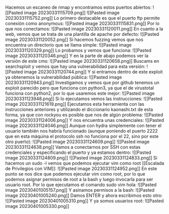 Hacemos un escaneo de nmap y encontramos estos puertos abiertos:
![[Pasted image 20230331115709.png]]
![[Pasted image 20230331115752.png]]
Lo primero destacable es que el puerto ftp permite conexión como anonymous:
![[Pasted image 20230331115831.png]]
Por lo que nos conectamos:
![[Pasted image 20230331120011.png]]
En cuanto a la web, vemos que se trata de una plantilla de apache por defecto:
![[Pasted image 20230331120052.png]]
Si hacemos fuzzing vemos que nos encuentra un directorio que se llama simple:
![[Pasted image 20230331120329.png]]
Lo probamos y vemos que funciona:
![[Pasted image 20230331120346.png]]
Y en la parte de abajo podemos ver la versión de este cms:
![[Pasted image 20230331120658.png]]
Buscams en searchsploit y vemos que hay una vulnerabilidad para esta versión:
![[Pasted image 20230331120744.png]]
Y si entramos dentro de este exploit ya obtenemos la vulnerabilidad pública:
![[Pasted image 20230331120943.png]]
Investigamos y vemos que por github tenemos un exploit parecido pero que funciona con python3, ya que el de virustotal funciona con python2, por lo que usaremos este mejor:
![[Pasted image 20230331123948.png]]
Si lo ejecutamos vemos las instrucciones:
![[Pasted image 20230331121619.png]]
Ejecutamos esta herramienta con las instrucciones anteriores y utilizando el diccionario kaonashi.txt de esta forma, ya que con rockyou es posible que nos de algún problema:
![[Pasted image 20230331124006.png]]
Y nos encuentra unas credenciales:
![[Pasted image 20230331124046.png]]
Aunque con hydra simplemente con tener el usuario también nos habría funcionado (aunque poniendo el puerto 2222 que en esta máquina el protocolo ssh no funciona por el 22, sino por este otro puerto):
![[Pasted image 20230331124609.png]]
![[Pasted image 20230331124638.png]]
Vamos a conectarnos por SSH con estas credenciales y especificando el puerto y ya estamos dentro:
![[Pasted image 20230331124809.png]]
![[Pasted image 20230331124833.png]]
Si hacemos un sudo -l vemos que podemos ejecutar vim como root [[Escalada de Privilegios con VIM]]:
![[Pasted image 20230331124952.png]]
En este punto se nos dice que podemos ejecutar vim como root, por lo que podemos asignar permisos de root a la bash y luego invocarla para ser usuario root. Por lo que ejecutamos el comando sudo vim hola:
![[Pasted image 20230401005157.png]]
Y asinamos permisos a la bash:
![[Pasted image 20230401005240.png]]
Damos  ENTER y ahora escribimos esto otro:
![[Pasted image 20230401005310.png]]
Y ya somos usuarios root:
![[Pasted image 20230401005330.png]]
